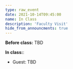 ```yaml
---
type: raw_event
date: 2021-10-14T09:45:00
name: In Class
description: 'Faculty Visit'
hide_from_announcments: true
---
```


**Before class:** TBD

**In class:**:
* Guest: TBD
